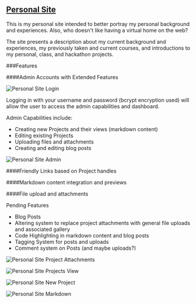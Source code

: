 <a href="http://jameswen.herokuapp.com/" target="_blank">Personal Site</a>
-------

This is my personal site intended to better portray my personal background and experiences. Also, who doesn't like having a virtual home on the web?

The site presents a description about my current background and experiences, my previously taken and current courses, and introductions to my personal, class, and hackathon projects.

###Features

####Admin Accounts with Extended Features

![Personal Site Login](http://s3.amazonaws.com/jamesrwen/app/public/projects/jamesrwen/personalsitelogin_original.png?1390363914 "Personal Site Login")

Logging in with your username and password (bcrypt encryption used) will allow the user to access the admin capabilities and dashboard.

Admin Capabilities include:
- Creating new Projects and their views (markdown content)
- Editing existing Projects
- Uploading files and attachments
- Creating and editing blog posts

![Personal Site Admin](http://s3.amazonaws.com/jamesrwen/app/public/projects/jamesrwen/personalsiteadmin_original.png?1390364114 "Personal Site Admin")

####Friendly Links based on Project handles

####Markdown content integration and previews

####File upload and attachments

Pending Features
- Blog Posts
- Altering system to replace project attachments with general file uploads and associated gallery
- Code Highlighting in markdown content and blog posts
- Tagging System for posts and uploads
- Comment system on Posts (and maybe uploads?)

![Personal Site Project Attachments](http://s3.amazonaws.com/jamesrwen/app/public/projects/jamesrwen/personalsiteattachments_original.png?1390362070 "Personal Site Project Attachments")

![Personal Site Projects View](http://s3.amazonaws.com/jamesrwen/app/public/projects/jamesrwen/personalsiteprojectsview_original.png?1390362069 "Personal Site Projects View")

![Personal Site New Project](http://s3.amazonaws.com/jamesrwen/app/public/projects/jamesrwen/personalsitenewproject_original.png?1390362071 "Personal Site New Project")

![Personal Site Markdown](http://s3.amazonaws.com/jamesrwen/app/public/projects/jamesrwen/personalsitemarkdown_original.png?1390362072 "Personal Site Markdown")